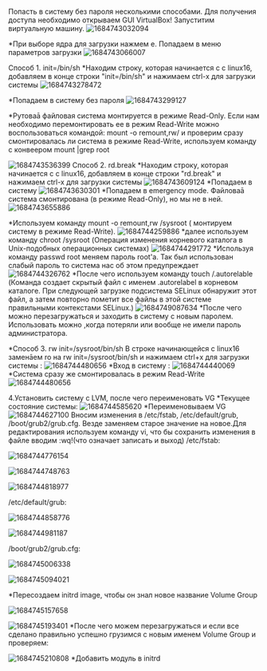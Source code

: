Попасть в систему без пароля несколькими способами.
Для получения доступа необходимо открываем GUI VirtualBox! 
Запуститим виртуальную машину. 
![1684743032094](https://github.com/AlexanderSerg-jun/boot_system/assets/85576634/3c399f01-20e5-4af1-a790-1d1c9eddeba2)

*При выборе ядра для загрузки нажмем e. Попадаем в меню параметров загрузки
![1684743066007](https://github.com/AlexanderSerg-jun/boot_system/assets/85576634/80d97456-cb1c-4c25-8dd5-f99631bf97ce)


Способ 1. init=/bin/sh
*Находим строку, которая начинается с с linux16, добавляем в конце строки "init=/bin/sh" и нажимаем сtrl-x для загрузки  системы
![1684743278472](https://github.com/AlexanderSerg-jun/boot_system/assets/85576634/566dcdb8-c2d5-48d5-b95e-512127644b4f)

*Попадаем в систему без пароля
![1684743299127](https://github.com/AlexanderSerg-jun/boot_system/assets/85576634/c5e646c0-07d7-4e7b-a166-1733bd190e58)

*Рутоваā файловая система монтируется в режиме Read-Only. Если нам  необходимо перемонтировать ее в режим Read-Write можно воспользоваться командой: mount -o remount,rw/ и проверим сразу смонтировалась ли система в режиме Read-Write, используем команду c конвеером mount |grep root

![1684743536399](https://github.com/AlexanderSerg-jun/boot_system/assets/85576634/7ee78009-645a-4619-b00b-fcbd0adc1466)
 Способ 2. rd.break
 *Находим строку, которая начинается с с linux16, добавляем в конце строки "rd.break" и нажимаем сtrl-x для загрузки  системы
 ![1684743609124](https://github.com/AlexanderSerg-jun/boot_system/assets/85576634/b674f4f5-d733-427c-a812-e3240f7a035f)
 *Попадаем в систему
![1684743630301](https://github.com/AlexanderSerg-jun/boot_system/assets/85576634/dc94af0c-37ab-4742-b411-cbc34c2034cf)
*Попадаем в emergency mode. Файловаā система смонтирована (в режиме Read-Only), но мы не в ней.
![1684743655886](https://github.com/AlexanderSerg-jun/boot_system/assets/85576634/7011de62-2dcb-489e-9a08-258cab96340a)

*Используем команду mount -o remount,rw /sysroot ( монтируем систему в режиме Read-Write).
![1684744259886](https://github.com/AlexanderSerg-jun/boot_system/assets/85576634/c88b6e5f-a057-4b2c-ac2f-4fd6e651ce52)
*далее используем команду chroot /sysroot (Операция изменения корневого каталога в Unix-подобных операционных системах)
![1684744291772](https://github.com/AlexanderSerg-jun/boot_system/assets/85576634/13f7d238-601c-4189-bc2e-a74ea2d90cf8)
*Используя команду passwd root меняем пароль root'а. Так был использован слабый пароль то система нас об этом предупреждает
![1684744326762](https://github.com/AlexanderSerg-jun/boot_system/assets/85576634/be541ff7-0c6b-40cb-aaf9-6afbb59e1346)
*После чего используем команду touch /.autorelable (Команда создает скрытый файл с именем .autorelabel в корневом каталоге. При следующей загрузке подсистема SELinux обнаружит этот файл, а затем повторно пометит все файлы в этой системе правильными контекстами SELinux.)
![1684749087634](https://github.com/AlexanderSerg-jun/boot_system/assets/85576634/66e520bd-a477-4b72-8da9-8a16e1a1c481)
*После чего можно перезагружаться и заходить в систему с новым паролем. Использовать можно ,когда  потеряли или вообще не имели пароль администратора.

*Способ 3. rw init=/sysroot/bin/sh
В строке начинающейся  с linux16 заменāем ro на rw init=/sysroot/bin/sh и нажимаем сtrl+x для загрузки системы :
![1684744480656](https://github.com/AlexanderSerg-jun/boot_system/assets/85576634/751ccc39-d3ae-4cc9-ad8f-12499e608cc8)
*Вход в систему :
![1684744440069](https://github.com/AlexanderSerg-jun/boot_system/assets/85576634/e22b6980-b713-4a0e-9918-aab9cc395da9)
*Система сразу же смонтировалась в режим Read-Write
![1684744480656](https://github.com/AlexanderSerg-jun/boot_system/assets/85576634/1c5438ca-6344-44c8-8d06-d35df9b2b5a6)

4.Установить систему с LVM, после чего переименовать VG
*Текущее состояние системы:
![1684744585620](https://github.com/AlexanderSerg-jun/boot_system/assets/85576634/33ea5e3e-e929-43bc-8dbb-cb27948bd242)
*Переименовываем VG
![1684744627100](https://github.com/AlexanderSerg-jun/boot_system/assets/85576634/40dc29ad-ef5f-44f7-be15-5e07d2c7330c)
Вносим изменения в  /etc/fstab, /etc/default/grub, /boot/grub2/grub.cfg. Везде заменяем старое значение на новое.Для редактирования используем команду vi, что бы сохранить изменения в файле вводим :wq!(что означает записать и выход)
/etc/fstab:

![1684744776154](https://github.com/AlexanderSerg-jun/boot_system/assets/85576634/6709a6af-54f1-4e36-b472-fca5f8fffbce)

![1684744748763](https://github.com/AlexanderSerg-jun/boot_system/assets/85576634/210028af-d09f-490f-aa66-75097f99689c)

![1684744818977](https://github.com/AlexanderSerg-jun/boot_system/assets/85576634/a581d46e-2cac-466e-8866-e6681832d274)

/etc/default/grub:

![1684744858776](https://github.com/AlexanderSerg-jun/boot_system/assets/85576634/b71ecc10-bc30-49ea-9882-1ff10123655d)

![1684744981187](https://github.com/AlexanderSerg-jun/boot_system/assets/85576634/c51b0523-3559-4995-ab08-06935970685b)

/boot/grub2/grub.cfg:

![1684745006338](https://github.com/AlexanderSerg-jun/boot_system/assets/85576634/ee8ec220-4539-4c1c-952b-78b3291c84e9)

![1684745094021](https://github.com/AlexanderSerg-jun/boot_system/assets/85576634/6cf074b7-6752-4093-9f59-23c023d68520)

*Пересоздаем initrd image, чтобы он знал новое название Volume Group

![1684745157658](https://github.com/AlexanderSerg-jun/boot_system/assets/85576634/e055c560-00f6-4ed0-8b6a-a128c9a8c121)

![1684745193401](https://github.com/AlexanderSerg-jun/boot_system/assets/85576634/deb3cc27-0c1c-40d1-80c0-11bc84719a19)
*После чего можем перезагружаться и если все сделано правильно успешно грузимся с новым именем Volume Group и проверяем:

![1684745210808](https://github.com/AlexanderSerg-jun/boot_system/assets/85576634/7d64619c-9300-4bd4-8deb-9a3afb5092ec)
*Добавить модуль в initrd






















